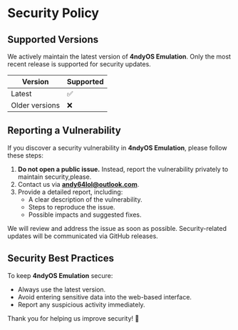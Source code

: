 # Security Policy

## Supported Versions

We actively maintain the latest version of **4ndyOS Emulation**. Only the most recent release is supported for security updates.

| Version | Supported |  
|---------|----------|  
| Latest  | ✅ |  
| Older versions | ❌ |  

## Reporting a Vulnerability

If you discover a security vulnerability in **4ndyOS Emulation**, please follow these steps:

1. **Do not open a public issue.** Instead, report the vulnerability privately to maintain security,please.
2. Contact us via **andy64lol@outlook.com**.
3. Provide a detailed report, including:
   - A clear description of the vulnerability.
   - Steps to reproduce the issue.
   - Possible impacts and suggested fixes.

We will review and address the issue as soon as possible. Security-related updates will be communicated via GitHub releases.

## Security Best Practices

To keep **4ndyOS Emulation** secure:
- Always use the latest version.
- Avoid entering sensitive data into the web-based interface.
- Report any suspicious activity immediately.

Thank you for helping us improve security! 🚀
